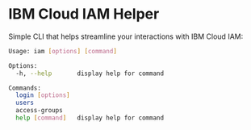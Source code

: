 # IBM Cloud IAM Helper

Simple CLI that helps streamline your interactions with IBM Cloud IAM:

```sh
Usage: iam [options] [command]

Options:
  -h, --help       display help for command

Commands:
  login [options]
  users
  access-groups
  help [command]   display help for command
```